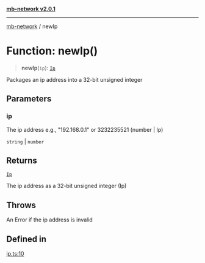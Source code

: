 [**mb-network v2.0.1**](../README.md)

***

[mb-network](../README.md) / newIp

# Function: newIp()

> **newIp**(`ip`): [`Ip`](../type-aliases/Ip.md)

Packages an ip address into a 32-bit unsigned integer

## Parameters

### ip

The ip address e.g., "192.168.0.1" or 3232235521 (number | Ip)

`string` | `number`

## Returns

[`Ip`](../type-aliases/Ip.md)

The ip address as a 32-bit unsigned integer (Ip)

## Throws

An Error if the ip address is invalid

## Defined in

[ip.ts:10](https://github.com/mbachmann97/mb-network/blob/a3b03f60431299c07af00173f7280a3aa0a15a80/src/ip.ts#L10)
